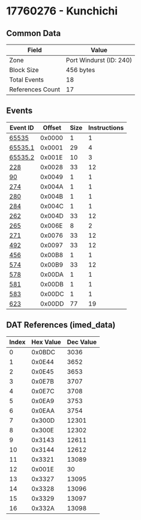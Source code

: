 # 17760276 - Kunchichi

## Common Data

| Field            | Value                   |
|------------------|-------------------------|
| Zone             | Port Windurst (ID: 240) |
| Block Size       | 456 bytes               |
| Total Events     | 18                      |
| References Count | 17                      |

## Events

| Event ID                | Offset   |   Size |   Instructions |
|-------------------------|----------|--------|----------------|
| [65535](./65535.md)     | 0x0000   |      1 |              1 |
| [65535.1](./65535.1.md) | 0x0001   |     29 |              4 |
| [65535.2](./65535.2.md) | 0x001E   |     10 |              3 |
| [228](./228.md)         | 0x0028   |     33 |             12 |
| [90](./90.md)           | 0x0049   |      1 |              1 |
| [274](./274.md)         | 0x004A   |      1 |              1 |
| [280](./280.md)         | 0x004B   |      1 |              1 |
| [284](./284.md)         | 0x004C   |      1 |              1 |
| [262](./262.md)         | 0x004D   |     33 |             12 |
| [265](./265.md)         | 0x006E   |      8 |              2 |
| [271](./271.md)         | 0x0076   |     33 |             12 |
| [492](./492.md)         | 0x0097   |     33 |             12 |
| [456](./456.md)         | 0x00B8   |      1 |              1 |
| [574](./574.md)         | 0x00B9   |     33 |             12 |
| [578](./578.md)         | 0x00DA   |      1 |              1 |
| [581](./581.md)         | 0x00DB   |      1 |              1 |
| [583](./583.md)         | 0x00DC   |      1 |              1 |
| [623](./623.md)         | 0x00DD   |     77 |             19 |

## DAT References (imed_data)

|   Index | Hex Value   |   Dec Value |
|---------|-------------|-------------|
|       0 | 0x0BDC      |        3036 |
|       1 | 0x0E44      |        3652 |
|       2 | 0x0E45      |        3653 |
|       3 | 0x0E7B      |        3707 |
|       4 | 0x0E7C      |        3708 |
|       5 | 0x0EA9      |        3753 |
|       6 | 0x0EAA      |        3754 |
|       7 | 0x300D      |       12301 |
|       8 | 0x300E      |       12302 |
|       9 | 0x3143      |       12611 |
|      10 | 0x3144      |       12612 |
|      11 | 0x3321      |       13089 |
|      12 | 0x001E      |          30 |
|      13 | 0x3327      |       13095 |
|      14 | 0x3328      |       13096 |
|      15 | 0x3329      |       13097 |
|      16 | 0x332A      |       13098 |

